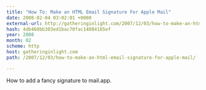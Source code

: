 ```yaml
---
title: "How To: Make an HTML Email Signature For Apple Mail"
date: 2008-02-04 03:02:01 +0000
external-url: http://gatheringinlight.com/2007/12/03/how-to-make-an-html-email-signature-for-apple-mail/
hash: 4db460bb303ed1bac70fac14084165ef
year: 2008
month: 02
scheme: http
host: gatheringinlight.com
path: /2007/12/03/how-to-make-an-html-email-signature-for-apple-mail/

---
```


How to add a fancy signature to mail.app.
